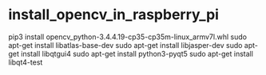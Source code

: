 # install_opencv_in_raspberry_pi

pip3 install opencv_python-3.4.4.19-cp35-cp35m-linux_armv7l.whl
sudo apt-get install libatlas-base-dev
sudo apt-get install libjasper-dev
sudo apt-get install libqtgui4
sudo apt-get install python3-pyqt5
sudo apt-get install libqt4-test
